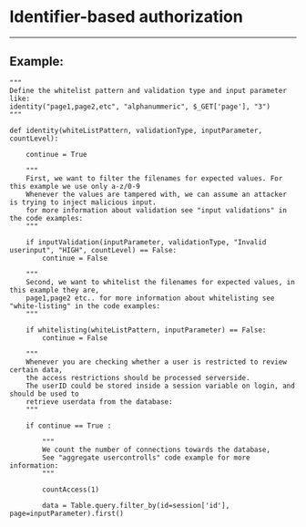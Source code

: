 # Identifier-based authorization
-------

## Example:


    """
    Define the whitelist pattern and validation type and input parameter like:
    identity("page1,page2,etc", "alphanummeric", $_GET['page'], "3")
    """

    def identity(whiteListPattern, validationType, inputParameter, countLevel):

    	continue = True

    	"""
    	First, we want to filter the filenames for expected values. For this example we use only a-z/0-9
    	Whenever the values are tampered with, we can assume an attacker is trying to inject malicious input.
    	for more information about validation see "input validations" in the code examples:
    	"""

    	if inputValidation(inputParameter, validationType, "Invalid userinput", "HIGH", countLevel) == False:
            continue = False

    	"""
    	Second, we want to whitelist the filenames for expected values, in this example they are,
    	page1,page2 etc.. for more information about whitelisting see "white-listing" in the code examples:
    	"""

    	if whitelisting(whiteListPattern, inputParameter) == False:
            continue = False

    	"""
    	Whenever you are checking whether a user is restricted to review certain data,
    	the access restrictions should be processed serverside.
    	The userID could be stored inside a session variable on login, and should be used to
    	retrieve userdata from the database:
    	"""
    	
        if continue == True : 

    		"""
    		We count the number of connections towards the database,
    		See "aggregate usercontrolls" code example for more information:
    		"""

            countAccess(1)

            data = Table.query.filter_by(id=session['id'], page=inputParameter).first()
